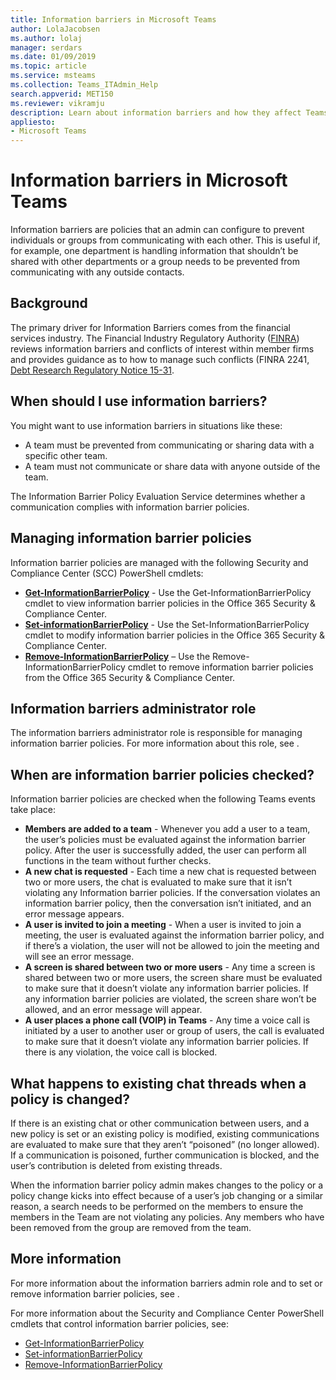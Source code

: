 ```yaml
---
title: Information barriers in Microsoft Teams
author: LolaJacobsen
ms.author: lolaj
manager: serdars
ms.date: 01/09/2019
ms.topic: article
ms.service: msteams
ms.collection: Teams_ITAdmin_Help
search.appverid: MET150
ms.reviewer: vikramju
description: Learn about information barriers and how they affect Teams.
appliesto: 
- Microsoft Teams
---
```


# Information barriers in Microsoft Teams

Information barriers are policies that an admin can configure to prevent individuals or groups from communicating with each other. This is useful if, for example, one department is handling information that shouldn’t be shared with other departments or a group needs to be prevented from communicating with any outside contacts.

## Background

The primary driver for Information Barriers comes from the financial services industry.  The Financial Industry Regulatory Authority ([FINRA]( http://www.finra.org/)) reviews information barriers and conflicts of interest within member firms and provides guidance as to how to manage such conflicts (FINRA 2241, [Debt Research Regulatory Notice 15-31](http://www.finra.org/sites/default/files/Regulatory-Notice-15-31_0.pdf).  

## When should I use information barriers?

You might want to use information barriers in situations like these:

- A team must be prevented from communicating or sharing data with a specific other team.
- A team must not communicate or share data with anyone outside of the team.

The Information Barrier Policy Evaluation Service determines whether a communication complies with information barrier policies. 

## Managing information barrier policies

Information barrier policies are managed with the following Security and Compliance Center (SCC) PowerShell cmdlets:

- **[Get-InformationBarrierPolicy](https://github.com/MicrosoftDocs/office-docs-powershell/blob/InfoBarrier-chrisda/exchange/exchange-ps/exchange/policy-and-compliance/Get-InformationBarrierPolicy.md)** - Use the Get-InformationBarrierPolicy cmdlet to view information barrier policies in the Office 365 Security & Compliance Center.
- **[Set-informationBarrierPolicy](https://github.com/MicrosoftDocs/office-docs-powershell/blob/InfoBarrier-chrisda/exchange/exchange-ps/exchange/policy-and-compliance/Set-InformationBarrierPolicy.md)** - Use the Set-InformationBarrierPolicy cmdlet to modify information barrier policies in the Office 365 Security & Compliance Center.
- **[Remove-InformationBarrierPolicy](https://github.com/MicrosoftDocs/office-docs-powershell/blob/InfoBarrier-chrisda/exchange/exchange-ps/exchange/policy-and-compliance/Remove-InformationBarrierPolicy.md)** – Use the Remove-InformationBarrierPolicy cmdlet to remove information barrier policies from the Office 365 Security & Compliance Center.

## Information barriers administrator role

The information barriers administrator role is responsible for managing information barrier policies. For more information about this role, see <link to SCC doc>.

## When are information barrier policies checked?

Information barrier policies are checked when the following Teams events take place:

- **Members are added to a team** - Whenever you add a user to a team, the user’s policies must be evaluated against the information barrier policy. After the user is successfully added, the user can perform all functions in the team without further checks.
- **A new chat is requested** - Each time a new chat is requested between two or more users, the chat is evaluated to make sure that it isn’t violating any Information barrier policies. If the conversation violates an information barrier policy, then the conversation isn’t initiated, and an error message appears.
- **A user is invited to join a meeting** - When a user is invited to join a meeting, the user is evaluated against the information barrier policy, and if there’s a violation, the user will not be allowed to join the meeting and will see an error message.
- **A screen is shared between two or more users** - Any time a screen is shared between two or more users, the screen share must be evaluated to make sure that it doesn’t violate any information barrier policies. If any information barrier policies are violated, the screen share won’t be allowed, and an error message will appear.
- **A user places a phone call (VOIP) in Teams** - Any time a voice call is initiated by a user to another user or group of users, the call is evaluated to make sure that it doesn’t violate any information barrier policies. If there is any violation, the voice call is blocked.

## What happens to existing chat threads when a policy is changed?

If there is an existing chat or other communication between users, and a new policy is set or an existing policy is modified, existing communications are evaluated to make sure that they aren’t “poisoned” (no longer allowed). If a communication is poisoned, further communication is blocked, and the user’s contribution is deleted from existing threads.

When the information  barrier policy admin makes changes to the policy or a policy change kicks into effect because of a user’s job changing or a similar reason, a search needs to be performed on the members to ensure the members in the Team are not violating any policies. Any members who have been removed from the group are removed from the team.  

## More information

For more information about the information barriers admin role and to set or remove information barrier policies, see <link to SCC doc>.

For more information about the Security and Compliance Center PowerShell cmdlets that control information barrier policies, see:

- [Get-InformationBarrierPolicy](https://github.com/MicrosoftDocs/office-docs-powershell/blob/InfoBarrier-chrisda/exchange/exchange-ps/exchange/policy-and-compliance/Get-InformationBarrierPolicy.md) 
- [Set-informationBarrierPolicy](https://github.com/MicrosoftDocs/office-docs-powershell/blob/InfoBarrier-chrisda/exchange/exchange-ps/exchange/policy-and-compliance/Set-InformationBarrierPolicy.md) 
- [Remove-InformationBarrierPolicy](https://github.com/MicrosoftDocs/office-docs-powershell/blob/InfoBarrier-chrisda/exchange/exchange-ps/exchange/policy-and-compliance/Remove-InformationBarrierPolicy.md)
